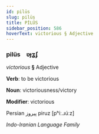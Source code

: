 ```yaml
---
id: pilüs
slug: pilüs
title: PİLÜS
sidebar_position: 586
hoverText: victorious § Adjective
---
```


### pilüs&emsp;<span kind="abugida">ʋɟʓ́ʄ</span>

*victorious* **§** Adjective

**Verb**: to be victorious

**Noun**: victoriousness/victory

**Modifier**: victorious

Persian پیروز piruz [pʰiː.ɹúːz]

*Indo-Iranian Language Family*